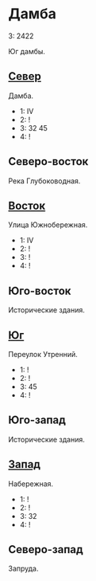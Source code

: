 # Дамба

З:  2422

Юг дамбы.

## [Север](./500110.md)

Дамба.

* 1:    IV
* 2:    !
* 3:    32  45
* 4:    !

## Северо-восток

Река Глубоководная.

## [Восток](./520120.md)

Улица Южнобережная.

* 1:    IV
* 2:    !
* 3:    !
* 4:    !

## Юго-восток

Исторические здания.

## [Юг](./500130.md)

Переулок Утренний.

* 1:    !
* 2:    !
* 3:    45
* 4:    !

## Юго-запад

Исторические здания.

## [Запад](./490120.md)

Набережная.

* 1:    !
* 2:    !
* 3:    32
* 4:    !

## Северо-запад

Запруда.
